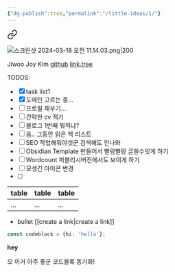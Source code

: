 ```yaml
---
{"dg-publish":true,"permalink":"/little-ideas/1/"}
---
```



<div class="transclusion internal-embed is-loaded"><a class="markdown-embed-link" href="/home/" aria-label="Open link"><svg xmlns="http://www.w3.org/2000/svg" width="24" height="24" viewBox="0 0 24 24" fill="none" stroke="currentColor" stroke-width="2" stroke-linecap="round" stroke-linejoin="round" class="svg-icon lucide-link"><path d="M10 13a5 5 0 0 0 7.54.54l3-3a5 5 0 0 0-7.07-7.07l-1.72 1.71"></path><path d="M14 11a5 5 0 0 0-7.54-.54l-3 3a5 5 0 0 0 7.07 7.07l1.71-1.71"></path></svg></a><div class="markdown-embed">




![스크린샷 2024-03-18 오전 11.14.03.png|200](/img/user/%EC%8A%A4%ED%81%AC%EB%A6%B0%EC%83%B7%202024-03-18%20%EC%98%A4%EC%A0%84%2011.14.03.png)

Jiwoo Joy Kim
[github](https://github.com/zuzokim)
[link.tree](https://linktr.ee/zuzokim)

TODOS:
- [x] task list1
- [x] 도메인 고르는 중...
- [ ] 프로필 채우기....
- [ ] 간략한 cv 적기
- [ ] 블로그 1번째 뭐적냐?
- [ ] 음.. 그동안 읽은 책 리스트
- [ ] SEO 작업해둬야겟군 검색해도 안나와
- [ ] Obsidian Template 만들어서 빨랑빨랑 글쓸수잇게 하기
- [ ] Wordcount 퍼블리시버전에서도 보이게 하기
- [ ] 모생긴 아이콘 변경
- [ ] 

| table | table | table |
| ----- | ----- | ----- |
| ...   | ...   | ...   |
- bullet
[[create a link\|create a link]]

```ts
const codeblock = {hi: 'hello'};
```
**hey**







</div></div>



오 이거 아주 좋군 코드블록 동기화!